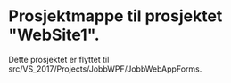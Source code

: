 ﻿# Prosjektmappe til prosjektet "WebSite1".
Dette prosjektet er flyttet til src/VS_2017/Projects/JobbWPF/JobbWebAppForms.
